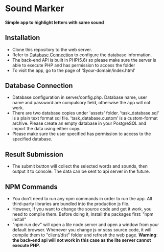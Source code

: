# Sound Marker
#### Simple app to highlight letters with same sound


## Installation
* Clone this repository to the web server.
* Refer to [Database Connection](#database) to configure the database information.
* The back-end API is built in PHP(5.6) so please make sure the server is able to execute PHP and has permission to access the folder
* To visit the app, go to the page of '$your-domain/index.html'

## <a name="database"></a>Database Connection
* Database configuration in server/config.php. Database name, user name and password are compulsory field, otherwise the app will not work.
* There are two database copies under 'assets' folder. 'task_database.sql' is a plain text format sql file. 'task_database.custom' is a custom-format archive. Please create an empty database in your PostgreSQL and import the data using either copy.
* Please make sure the user specified has permission to access to the specified database.

## Result Submission
* The submit button will collect the selected words and sounds, then output it to console. The data can be sent to api server in the future.

## NPM Commands
* You don't need to run any npm commands in order to run the app. All third-party libraries are bundled into the production js file.
* However, if you want to change the source code and get it work, you need to compile them. Before doing it, install the packages first: "npm install"
* "npm run dev" will open a lite node server and open a window from your default browser. Whenever you change js or scss source code, it will compile them to "client/dist" folder and refresh the web page. **Warning: the back-end api will not work in this case as the lite server cannot execute PHP**. 
